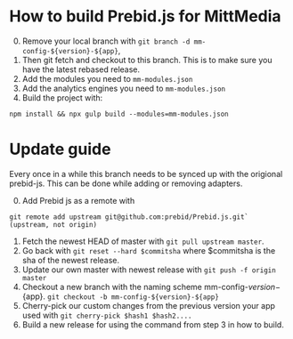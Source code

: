 # How to build Prebid.js for MittMedia

0. Remove your local branch with `git branch -d mm-config-${version}-${app}`, 
1. Then git fetch and checkout to this branch. This is to make sure 
   you have the latest rebased release.
1. Add the modules you need to `mm-modules.json`
2. Add the analytics engines you need to `mm-modules.json`
3. Build the project with:

```
npm install && npx gulp build --modules=mm-modules.json
```

# Update guide
Every once in a while this branch needs to be synced up with the origional prebid-js. 
This can be done while adding or removing adapters.

0. Add Prebid js as a remote with 
```
git remote add upstream git@github.com:prebid/Prebid.js.git` (upstream, not origin)
```
1. Fetch the newest HEAD of master with `git pull upstream master`.
2. Go back with `git reset --hard $commitsha` where $commitsha is the sha of the newest release.
3. Update our own master with newest release with `git push -f origin master`
4. Checkout a new branch with the naming scheme mm-config-${version}-${app}. 
`git checkout -b mm-config-${version}-${app}`
5. Cherry-pick our custom changes from the previous version your app used with 
`git cherry-pick $hash1 $hash2....`
6. Build a new release for using the command from step 3 in how to build.
